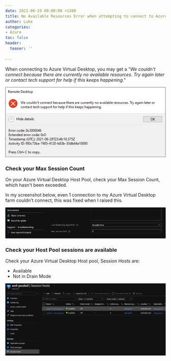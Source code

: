 ```yaml
---
date: 2021-06-29 00:00:00 +1200
title: No Available Resources Error when attempting to connect to Azure Virtual Desktop
author: Luke
categories:
- Azure
toc: false
header:
  teaser: ''

---
```

When connecting to Azure Virtual Desktop, you may get a _"We couldn't connect because there are currently no available resources. Try again later or contact tech support for help if this keeps happening."_

![We couldn't connect because there are currently no available resources.](/uploads/noresourcesavd.png "We couldn't connect because there are currently no available resources.")

### Check your Max Session Count

On your Azure Virtual Desktop Host Pool, check your Max Session Count, which hasn't been exceeded. 

In my screenshot below, even 1 connection to my Azure Virtual Desktop farm couldn't connect, this was fixed when I raised this.

![Host Pool - Max Session Count](/uploads/maxsessionlimitavd.png "Host Pool - Max Session Count")

### Check your Host Pool sessions are available

Check your Azure Virtual Desktop Host pool, Session Hosts are: 

* Available
* Not in Drain Mode

![Host Pool - Host Pool Status](/uploads/avd_sessionhots.png "Host Pool - Host Pool Status")